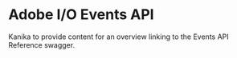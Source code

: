 # Adobe I/O Events API

Kanika to provide content for an overview linking to the Events API Reference swagger.